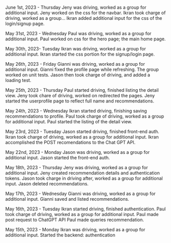 June 1st, 2023 - Thursday
    Jeny was driving, worked as a group for additional input.
    Jeny worked on the css for the navbar.
    Ikran took charge of driving, worked as a group...
    Ikran added additional input for the css of the login/signup page.

May 31st, 2023 - Wednesday
    Paul was driving, worked as a group for additional input.
    Paul worked on css for the hero page; the main home page.

May 30th, 2023- Tuesday
    Ikran was driving, worked as a group for additional input.
    Ikran started the css portion for the signup/login page.
    
May 26th, 2023 - Friday
    Gianni was driving, worked as a group for additional input.
    Gianni fixed the profile page while refreshing.
    The group worked on unit tests.
    Jason then took charge of driving, and added a loading test.

May 25th, 2023 - Thursday
    Paul started driving, finished listing the detail view.
    Jeny took chare of driving, worked on redirected the pages.
    Jeny started the userprofile page to reflect full name and recommendations.

May 24th, 2023 - Wednesday
    Ikran started driving, finishing saving recommendations to profile.
    Paul took charge of driving, worked as a group for additional input.
    Paul started the listing of the detail view.

May 23rd, 2023 - Tuesday
    Jason started driving, finished front-end auth.
    Ikran took charge of driving, worked as a group for additional input.
    Ikran accomplished the POST recomendations to the Chat GPT API.

May 22nd, 2023 - Monday
    Jason was driving, worked as a group for additional input.
    Jason started the front-end auth.

May 18th, 2023 - Thursday
    Jeny was driving, worked as a group for additional input.
    Jeny created recommendation details and authentication tokens.
    Jason took charge in driving after, worked as a group for additional input.
    Jason deleted recommendations.

May 17th, 2023 - Wednesday
    Gianni was driving, worked as a group for additional input.
    Gianni saved and listed recommendations.

May 16th, 2023 - Tuesday
    Ikran started driving, finished authentication.
    Paul took charge of driving, worked as a group for additional input.
    Paul made post request to ChatGPT API
    Paul made queries recommendation.


May 15th, 2023 - Monday
    Ikran was driving, worked as a group for additional input.
    Started the backend: authentication
